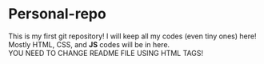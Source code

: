 # Personal-repo
This is my first git repository! I will keep all my codes (even tiny ones) here!
<br>
Mostly HTML, CSS, and <b>JS</b> codes will be in here.
<br>
YOU NEED TO CHANGE README FILE USING HTML TAGS!
